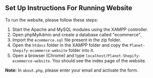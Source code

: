 ## Set Up Instructions For Running Website

To run the website, please follow these steps:

1. Start the Apache and MySQL modules using the XAMPP controller.
2. Open phpMyAdmin and create a database called "ecommerce".
3. Import the `ecommerce.sql` file present in the zip folder.
4. Open the `htdocs` folder in the XAMPP folder and copy the `Planet-Shopify-ecommerce-website` folder into it.
5. Open a browser (Chrome) and type `localhost/Planet-Shopify-ecommerce-website`. You should see the index page of the website.

**Note:** In `about.php`, please enter your email and activate the form.
